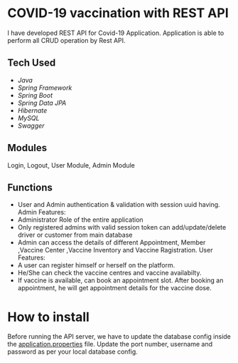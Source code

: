 # COVID-19 vaccination with REST API 
I have developed REST API for Covid-19 Application. Application is able to perform all CRUD operation by Rest API.

## Tech Used 
- *Java* 
- *Spring Framework*
- *Spring Boot*
- *Spring Data JPA*
- *Hibernate*
- *MySQL*
- *Swagger*

## Modules
Login, Logout,  User Module, Admin Module

## Functions 

- User and Admin authentication & validation with session uuid having.
Admin Features:
- Administrator Role of the entire application
- Only registered admins with valid session token can add/update/delete driver or customer from main database
- Admin can access the details of different Appointment, Member ,Vaccine Center ,Vaccine Inventory and Vaccine Ragistration.
User Features:
- A user can register himself or herself on the platform.
- He/She can check the vaccine centres and vaccine availabilty.
- If vaccine is available, can book an appointment slot.
After booking an appointment, he will get appointment details for the vaccine dose.

# How to install 

Before running the API server, we have to update the database config inside the [application.properties](https://github.com/kafeelkh/vaccination_system/blob/main/src/main/resources/application.properties) file.
Update the port number, username and password as per your local database config.






